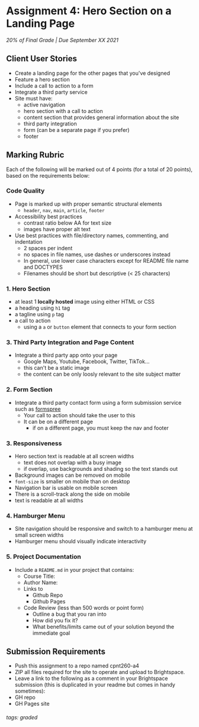 #  Assignment 4: Hero Section on a Landing Page
_20% of Final Grade | Due September XX 2021_

## Client User Stories
* Create a landing page for the other pages that you've designed
* Feature a hero section
* Include a call to action to a form
* Integrate a third party service
* Site must have:
  * active navigation
  * hero section with a call to action
  * content section that provides general information about the site
  * third party integration
  * form (can be a separate page if you prefer)
  * footer 
## Marking Rubric
Each of the following will be marked out of 4 points (for a total of 20 points), based on the requirements below:

### Code Quality
* Page is marked up with proper semantic structural elements
  * `header`, `nav`, `main`, `article`, `footer` 
* Accessibility best practices
  * contrast ratio below AA for text size
  * images have proper alt text
* Use best practices with file/directory names, commenting, and indentation 
  * 2 spaces per indent
  * no spaces in file names, use dashes or underscores instead
  * In general, use lower case characters except for README file name and DOCTYPES
  * Filenames should be short but descriptive (< 25 characters) 
 
### 1. Hero Section
* at least 1 **locally hosted** image using either HTML or CSS
* a heading using  `h1` tag
* a tagline using `p` tag
* a call to action
  * using a `a` or `button` element that connects to your form section

### 3. Third Party Integration and Page Content
* Integrate a third party app onto your page
  * Google Maps, Youtube, Facebook, Twitter, TikTok...
  * this can't be a static image
  * the content can be only loosly relevant to the site subject matter 
  
### 2. Form Section
* Integrate a third party contact form using a form submission service such as [formspree](https://formspree.com)
  * Your call to action should take the user to this
  * It can be on a different page
    * if on a different page, you must keep the nav and footer

### 3. Responsiveness
* Hero section text is readable at all screen widths
  * text does not overlap with a busy image
  * if overlap, use backgrounds and shading so the text stands out
* Background images can be removed on mobile
* `font-size` is smaller on mobile than on desktop
* Navigation bar is usable on mobile screen
* There is a scroll-track along the side on mobile
* text is readable at all widths
 
### 4. Hamburger Menu
* Site navigation should be responsive and switch to a hamburger menu at small screen widths
* Hamburger menu should visually indicate interactivity

### 5. Project Documentation
* Include a `README.md` in your project that contains:
  * Course Title:
  * Author Name:
  * Links to
    * Github Repo
    * Github Pages
  * Code Review (less than 500 words or point form)
    * Outline a bug that you ran into
    * How did you fix it?
    * What benefits/limits came out of your solution beyond the immediate goal
    

## Submission Requirements
* Push this assignment to a repo named cpnt260-a4
* ZIP all files required for the site to operate and upload to Brightspace.
* Leave a link to the following as a comment in your Brightspace submission (this is duplicated in your readme but comes in handy sometimes):
* GH repo
* GH Pages site

###### tags: graded